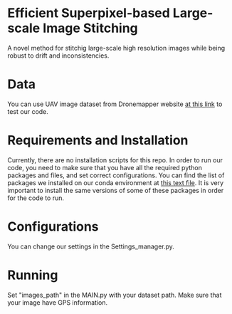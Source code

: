 # Efficient Superpixel-based Large-scale Image Stitching
A novel method for stitchig large-scale high resolution images while being robust to drift and inconsistencies. 
# Data
You can use UAV image dataset from Dronemapper website [at this link](https://dronemapper.com/sample_data/) to test our code.
# Requirements and Installation
Currently, there are no installation scripts for this repo. 
In order to run our code, you need to make sure that you have all the required python packages and files, and set correct configurations. 
You can find the list of packages we installed on our conda environment at [this text file](requirements.txt). 
It is very important to install the same versions of some of these packages in order for the code to run.
# Configurations
You can change our settings in the Settings_manager.py.
# Running
Set "images_path" in the MAIN.py with your dataset path.
Make sure that your image have GPS information.
